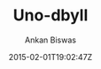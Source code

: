 ---
title: "Uno-dbyll"
github: https://github.com/meliodus/uno-dbyll
demo: http://meliodus.github.io/uno-dbyll/
author: Ankan Biswas

ssg:
  - Jekyll
cms:
  - No Cms
date: 2015-02-01T19:02:47Z
github_branch: gh-pages
description: "Simple, clean, responsive and stylist theme for jekyll"
stale: true
---